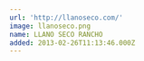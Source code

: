 ```yaml
---
url: 'http://llanoseco.com/'
image: llanoseco.png
name: LLANO SECO RANCHO
added: 2013-02-26T11:13:46.000Z
---
```

